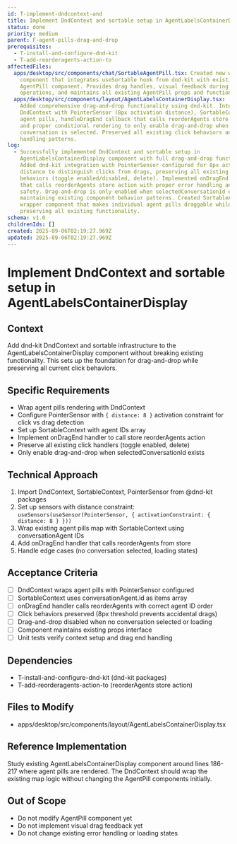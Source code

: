 ```yaml
---
id: T-implement-dndcontext-and
title: Implement DndContext and sortable setup in AgentLabelsContainerDisplay
status: done
priority: medium
parent: F-agent-pills-drag-and-drop
prerequisites:
  - T-install-and-configure-dnd-kit
  - T-add-reorderagents-action-to
affectedFiles:
  apps/desktop/src/components/chat/SortableAgentPill.tsx: Created new wrapper
    component that integrates useSortable hook from dnd-kit with existing
    AgentPill component. Provides drag handles, visual feedback during drag
    operations, and maintains all existing AgentPill props and functionality.
  apps/desktop/src/components/layout/AgentLabelsContainerDisplay.tsx:
    Added comprehensive drag-and-drop functionality using dnd-kit. Integrated
    DndContext with PointerSensor (8px activation distance), SortableContext for
    agent pills, handleDragEnd callback that calls reorderAgents store action,
    and proper conditional rendering to only enable drag-and-drop when
    conversation is selected. Preserved all existing click behaviors and error
    handling patterns.
log:
  - Successfully implemented DndContext and sortable setup in
    AgentLabelsContainerDisplay component with full drag-and-drop functionality.
    Added dnd-kit integration with PointerSensor configured for 8px activation
    distance to distinguish clicks from drags, preserving all existing click
    behaviors (toggle enabled/disabled, delete). Implemented onDragEnd handler
    that calls reorderAgents store action with proper error handling and type
    safety. Drag-and-drop is only enabled when selectedConversationId exists,
    maintaining existing component behavior patterns. Created SortableAgentPill
    wrapper component that makes individual agent pills draggable while
    preserving all existing functionality.
schema: v1.0
childrenIds: []
created: 2025-09-06T02:19:27.969Z
updated: 2025-09-06T02:19:27.969Z
---
```


# Implement DndContext and sortable setup in AgentLabelsContainerDisplay

## Context

Add dnd-kit DndContext and sortable infrastructure to the AgentLabelsContainerDisplay component without breaking existing functionality. This sets up the foundation for drag-and-drop while preserving all current click behaviors.

## Specific Requirements

- Wrap agent pills rendering with DndContext
- Configure PointerSensor with `{ distance: 8 }` activation constraint for click vs drag detection
- Set up SortableContext with agent IDs array
- Implement onDragEnd handler to call store reorderAgents action
- Preserve all existing click handlers (toggle enabled, delete)
- Only enable drag-and-drop when selectedConversationId exists

## Technical Approach

1. Import DndContext, SortableContext, PointerSensor from @dnd-kit packages
2. Set up sensors with distance constraint: `useSensors(useSensor(PointerSensor, { activationConstraint: { distance: 8 } }))`
3. Wrap existing agent pills map with SortableContext using conversationAgent IDs
4. Add onDragEnd handler that calls reorderAgents from store
5. Handle edge cases (no conversation selected, loading states)

## Acceptance Criteria

- [ ] DndContext wraps agent pills with PointerSensor configured
- [ ] SortableContext uses conversationAgent.id as items array
- [ ] onDragEnd handler calls reorderAgents with correct agent ID order
- [ ] Click behaviors preserved (8px threshold prevents accidental drags)
- [ ] Drag-and-drop disabled when no conversation selected or loading
- [ ] Component maintains existing props interface
- [ ] Unit tests verify context setup and drag end handling

## Dependencies

- T-install-and-configure-dnd-kit (dnd-kit packages)
- T-add-reorderagents-action-to (reorderAgents store action)

## Files to Modify

- apps/desktop/src/components/layout/AgentLabelsContainerDisplay.tsx

## Reference Implementation

Study existing AgentLabelsContainerDisplay component around lines 186-217 where agent pills are rendered. The DndContext should wrap the existing map logic without changing the AgentPill components initially.

## Out of Scope

- Do not modify AgentPill component yet
- Do not implement visual drag feedback yet
- Do not change existing error handling or loading states
